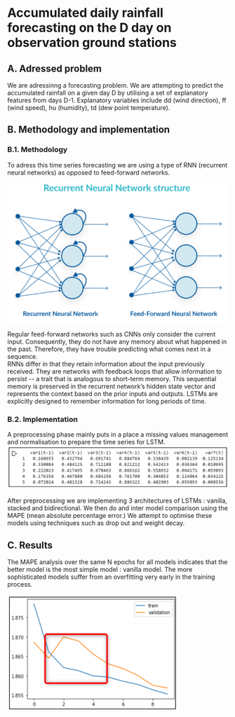 # Accumulated daily rainfall forecasting on the D day on observation ground stations

## A. Adressed problem 
We are adressinng a forecasting problem. We are attempting to predict the accumulated rainfall on a given day D by utilising a set of explanatory features from days D-1. Explanatory variables include dd (wind direction), ff (wind speed), hu (humidity), td (dew point temperature). 

## B. Methodology and implementation

### B.1. Methodology 
To adress this time series forecasting we are using a type of RNN (recurrent neural networks) as opposed to feed-forward networks. <br> 

<img src="images/rnn_arch.PNG"/> 

Regular feed-forward networks such as CNNs only consider the current input. Consequently, they do not have any memory about what happened in the past.  Therefore, they have trouble predicting what comes next in a sequence.  
RNNs differ in that they retain information about the input previously received.  They are networks with feedback loops that allow information to persist -- a trait that is analogous to short-term memory.  This sequential memory is preserved in the recurrent network’s hidden state vector and represents the context based on the prior inputs and outputs. LSTMs are explicitly designed to remember information for long periods of time.

### B.2. Implementation
A preprocessing phase mainly puts in a place a missing values management and normalisation to prepare the time series for LSTM. <br> 
<img src="images/lstm_data.PNG"/> 

After preprocessing we are implementing 3 architectures of LSTMs : vanilla, stacked and bidirectional. We then do and inter model comparison using the MAPE (mean absolute percentage error.) We attempt to optimise these models using techniques such as drop out and weight decay. 

## C. Results 
 The MAPE analysis over the same N epochs for all models indicates that the better model is the most simple model : vanilla model. 
 The more sophisticated models suffer from an overfitting very early in the training process. 
 
<img src="images/overfitting.PNG"/> 

